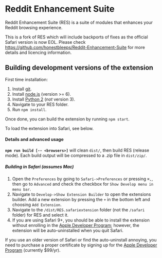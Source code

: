 # Reddit Enhancement Suite

Reddit Enhancement Suite (RES) is a suite of modules that enhances your Reddit browsing experience.

This is a fork of RES which will include backports of fixes as the official Safari version is now EOL.
Please check https://github.com/honestbleeps/Reddit-Enhancement-Suite for more details and licencing information.

## Building development versions of the extension

First time installation:

1. Install [git](https://git-scm.com/).
1. Install [node.js](https://nodejs.org) (version >= 6).
1. Install [Python 2](https://www.python.org/downloads/) (*not* version 3).
1. Navigate to your RES folder.
1. Run `npm install`.

Once done, you can build the extension by running `npm start`.

To load the extension into Safari, see below.

#### Details and advanced usage

**`npm run build [-- <browsers>]`** will clean `dist/`, then build RES (release mode). Each build output will be compressed to a .zip file in `dist/zip/`.

##### Building in Safari (assumes Mac)

  1. Open the `Preferences` by going to `Safari->Preferences` or pressing `⌘,`, then go to `Advanced` and check the checkbox for `Show Develop menu in menu bar`.
  2. Navigate to `Develop->Show Extension Builder` to open the extensions builder. Add a new extension by pressing the `+` in the bottom left and choosing `Add Extension`.
  3. Navigate to the `/dist/RES.safariextension` folder (not the `/safari` folder) for RES and select it.
  4. If you are using Safari 9+, you should be able to install the extension without enrolling in the [Apple Developer Program](https://developer.apple.com/programs/); however, the extension will be auto-uninstalled when you quit Safari.

  If you use an older version of Safari or find the auto-uninstall annoying, you need to purchase a proper certificate by signing up for the [Apple Developer Program](https://developer.apple.com/programs/) (currently $99/yr).
